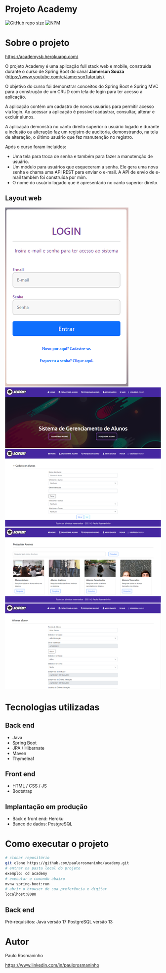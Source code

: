 # Projeto Academy
![GitHub repo size](https://img.shields.io/github/repo-size/paulorosmaninho/academy)
[![NPM](https://img.shields.io/npm/l/react)](https://github.com/paulorosmaninho/academy/blob/master/LICENSE) 

# Sobre o projeto

https://academysb.herokuapp.com/

O projeto Academy é uma aplicação full stack web e mobile, construída durante o curso de Spring Boot do canal **Jamerson Souza** (https://www.youtube.com/c/JamersonTutoriais).

O objetivo do curso foi demonstrar conceitos do Spring Boot e Spring MVC para a construção de um CRUD com tela de login para ter acesso à aplicação.

A aplicação contém um cadastro de novos usuários para permitir acesso via login. Ao acessar a aplicação é possível cadastrar, consultar, alterar e excluir alunos.

A aplicação demonstra no canto direito superior o usuário logado e durante a inclusão ou alteração faz um registro de auditoria, demonstrando, na tela de alteração, o último usuário que fez manutenção no registro.

Após o curso foram incluídos:
* Uma tela para troca de senha e também para fazer a manutenção de usuário.
* Um módulo para usuários que esqueceram a senha. Ele gera uma nova senha e chama uma API REST para enviar o e-mail. A API de envio de e-mail também foi construída por mim.
* O nome do usuário logado que é apresentado no canto superior direito.

## Layout web
![Web 1](https://github.com/paulorosmaninho/assets/blob/master/academy/login.png)
![Web 2](https://github.com/paulorosmaninho/assets/blob/master/academy/home.png)
![Web 3](https://github.com/paulorosmaninho/assets/blob/master/academy/cadastro-aluno.png)
![Web 4](https://github.com/paulorosmaninho/assets/blob/master/academy/filtro-aluno.png)
![Web 5](https://github.com/paulorosmaninho/assets/blob/master/academy/alterar-aluno.png)

# Tecnologias utilizadas
## Back end
- Java
- Spring Boot
- JPA / Hibernate
- Maven
- Thymeleaf
## Front end
- HTML / CSS / JS
- Bootstrap
## Implantação em produção
- Back e front end: Heroku
- Banco de dados: PostgreSQL

# Como executar o projeto

```bash
# clonar repositório
git clone https://github.com/paulorosmaninho/academy.git
# entrar na pasta local do projeto
exemplo: cd academy
# executar o comando abaixo
mvnw spring-boot:run
# abrir o browser de sua preferência e digitar
localhost:8080
```

## Back end
Pré-requisitos: 
Java versão 17
PostgreSQL versão 13

# Autor
Paulo Rosmaninho

https://www.linkedin.com/in/paulorosmaninho
